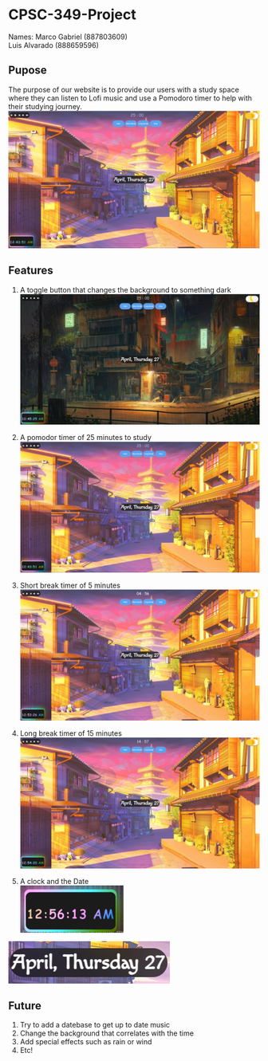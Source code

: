 # CPSC-349-Project
Names: Marco Gabriel (887803609)  
       Luis Alvarado (888659596)

## Pupose 
The purpose of our website is to provide our users with a study space where they can listen to Lofi music and use a Pomodoro timer to help with their studying journey. 
![home_page](doc_images/home_page.png)

## Features
1. A toggle button that changes the background to something dark
![dark_mode](doc_images/dark_mode.png)

2. A pomodor timer of 25 minutes to study
![home_page](doc_images/home_page.png)

4. Short break timer of 5 minutes
![short](doc_images/short.png)

6. Long break timer of 15 minutes
![long](doc_images/long.png)

8. A clock and the Date  
![timer](doc_images/timer.png)

![Date](doc_images/date.png)

## Future
1. Try to add a datebase to get up to date music
2. Change the background that correlates with the time
3. Add special effects such as rain or wind
4. Etc!
